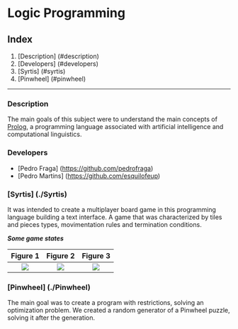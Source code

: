 # Logic Programming

## Index

1. [Description] (#description)
2. [Developers] (#developers)
3. [Syrtis] (#syrtis)
4. [Pinwheel] (#pinwheel)


***

### Description

The main goals of this subject were to understand the main concepts of [Prolog](https://en.wikipedia.org/wiki/Prolog), a programming language associated with artificial intelligence and computational linguistics.


### Developers

* [Pedro Fraga] (https://github.com/pedrofraga) 
* [Pedro Martins] (https://github.com/esquilofeup)

### [Syrtis] (./Syrtis)

It was intended to create a multiplayer board game in this programming language building a text interface. A game that was characterized by tiles and pieces types,
movimentation rules and termination conditions. 


***Some game states***

Figure 1                    |  Figure 2                    | Figure 3
:-------------------------:|:-------------------------:|:-------------------------:
![](https://raw.githubusercontent.com/pedrofraga/PLOG-FEUP/master/img/fig1.png?token=AHlCcdDfv9DUGP37xVIAntI1BP_Aj_i7ks5Wk8EBwA%3D%3D)  |  ![](https://raw.githubusercontent.com/pedrofraga/PLOG-FEUP/master/img/fig2.png?token=AHlCcb63ngZ71OQ0o_JKpSmaNn8rXe_Nks5Wk8GTwA%3D%3D)   |  ![](https://raw.githubusercontent.com/pedrofraga/PLOG-FEUP/master/img/fig3.png?token=AHlCcfUnvFyunDkzRGiOPUaRTXBKt1ghks5Wk8GqwA%3D%3D)


### [Pinwheel] (./Pinwheel)

The main goal was to create a program with restrictions, solving an optimization problem. We created a random generator of a Pinwheel puzzle, solving it after the generation. 
